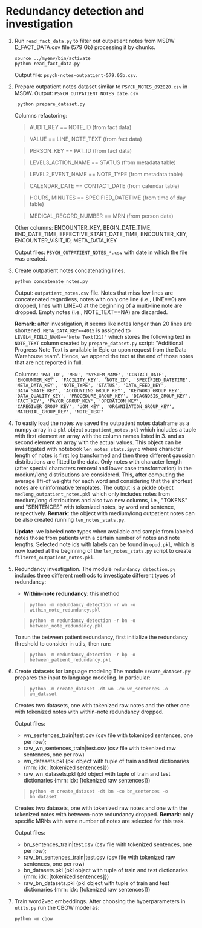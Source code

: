 # Redundancy detection and investigation

1. Run `read_fact_data.py` to filter out outpatient notes from MSDW D_FACT_DATA.csv file (579 Gb) processing it 
   by chunks.

    ```
   source ../myenv/bin/activate
   python read_fact_data.py
   ```
   
   Output file: `psych-notes-outpatient-579.0Gb.csv`.
   
2. Prepare outpatient notes dataset similar to `PSYCH_NOTES_092020.csv` in MSDW. Output: 
   `PSYCH_OUTPATIENT_NOTES_date.csv`
   
   ```
    python prepare_dataset.py 
    ``` 

    Columns refactoring:
    
    > AUDIT_KEY == NOTE_ID (from fact data)

    > VALUE == LINE, NOTE_TEXT (from fact data) 

    > PERSON_KEY == PAT_ID (from fact data)

    > LEVEL3_ACTION_NAME == STATUS (from metadata table)

    > LEVEL2_EVENT_NAME == NOTE_TYPE (from metadata table)

    > CALENDAR_DATE == CONTACT_DATE (from calendar table)

    > HOURS, MINUTES == SPECIFIED_DATETIME (from time of day table)

    > MEDICAL_RECORD_NUMBER == MRN (from person data)

    Other columns: ENCOUNTER_KEY, BEGIN_DATE_TIME, END_DATE_TIME,
    EFFECTIVE_START_DATE_TIME, ENCOUNTER_KEY, ENCOUNTER_VISIT_ID, META_DATA_KEY
    
    Output files: `PSYCH_OUTPATIENT_NOTES_*.csv` with date in which the file was created.
    
3. Create outpatient notes concatenating lines. 
    
   ```
   python concatenate_notes.py
   ```
   
    Output: `outpatient_notes.csv` file. 
    Notes that miss few lines are concatenated regardless, notes with only one line (i.e., LINE==0) are dropped, 
    lines with LINE=0 at the beginning of a multi-line note are dropped. Empty notes (i.e., NOTE_TEXT==NA) are discarded.
    
    **Remark**: after investigation, it seems like notes longer than 20 lines are shortened. `META_DATA_KEY==4015` 
    is assigned to `LEVEL4_FIELD_NAME=='Note Text[21]'` which stores the following text in `NOTE_TEXT` column created 
    by `prepare_dataset.py` script: "Additional Progress Note Text is available in Epic or upon request from the Data 
    Warehouse team". Hence, we append the text at the end of those notes that are not reported in full.
    
    Columns: `'PAT_ID', 'MRN', 'SYSTEM_NAME', 'CONTACT_DATE', 'ENCOUNTER_KEY',
       'FACILITY_KEY', 'NOTE_ID', 'SPECIFIED_DATETIME', 'META_DATA_KEY',
       'NOTE_TYPE', 'STATUS', 'DATA_FEED_KEY', 'DATA_STATE_KEY',
       'ACCOUNTING_GROUP_KEY', 'KEYWORD_GROUP_KEY', 'DATA_QUALITY_KEY',
       'PROCEDURE_GROUP_KEY', 'DIAGNOSIS_GROUP_KEY', 'FACT_KEY',
       'PAYOR_GROUP_KEY', 'OPERATION_KEY', 'CAREGIVER_GROUP_KEY',
       'UOM_KEY', 'ORGANIZATION_GROUP_KEY', 'MATERIAL_GROUP_KEY',
       'NOTE_TEXT'`
    
4. To easily load the notes we saved the outpatient notes dataframe as a numpy array in a `pkl` object `outpatient_notes.pkl` 
   which includes a tuple with first element an array with the column names listed in 3. and as second element an array with the actual 
   values. This object can be investigated with notebook `len_notes_stats.ipynb` where character length of notes is first 
   log transformed and then three different gaussian distributions are fitted to the data. Only notes with character length 
   (after special characters removal and lower case transformation) in the medium/long distributions are considered. This, 
   after computing the average Tfi-df weights for each word and considering that the shortest notes are uninformative templates. 
   The output is a pickle object `medlong_outpatient_notes.pkl` which only includes notes from medium/long distributions 
   and also two new columns, i.e., "TOKENS" and "SENTENCES" with tokenized notes, by word and sentence, respectively.
   **Remark**: the object with medium/long outpatient notes can be also created running `len_notes_stats.py`.
   
   **Update**: we labeled note types when available and sample from labeled notes those from patients with a certain 
   number of notes and note lengths. Selected note ids with labels can be found in `opud.pkl`, which is now loaded at 
   the beginning of the `len_notes_stats.py` script to create `filtered_outpatient_notes.pkl`. 
   
5. Redundancy investigation.
   The module `redundancy_detection.py` includes three different methods to investigate different types of redundancy:
   
   - **Within-note redundancy**: this method 
   
   > `python -m redundancy_detection -r wn -o within_note_redundancy.pkl`

   > `python -m redundancy_detection -r bn -o between_note_redundancy.pkl`

   To run the between patient redundancy, first initialize the redundancy threshold to consider in utils, then run:
   
   > `python -m redundancy_detection -r bp -o between_patient_redundancy.pkl`

6. Create datasets for language modeling
    The module `create_dataset.py` prepares the input to language modeling. In particular:
    
    > `python -m create_dataset -dt wn -co wn_sentences -o wn_dataset`

    Creates two datasets, one with tokenized raw notes and the other one with tokenized notes with within-note redundancy 
    dropped.
    
    Output files:
    
    - wn_sentences_train|test.csv (csv file with tokenized sentences, one per row);
    - raw_wn_sentences_train|test.csv (csv file with tokenized raw sentences, one per row)
    - wn_datasets.pkl (pkl object with tuple of train and test dictionaries {mrn: idx: [tokenized sentences]})
    - raw_wn_datasets.pkl (pkl object with tuple of train and test dictionaries {mrn: idx: [tokenized raw sentences]})
    
    > `python -m create_dataset -dt bn -co bn_sentences -o bn_dataset`

    Creates two datasets, one with tokenized raw notes and one with the tokenized notes with between-note redundancy 
    dropped. **Remark**: only specific MRNs with same number of notes are selected for this task.
    
    Output files:
    - bn_sentences_train|test.csv (csv file with tokenized sentences, one per row);
    - raw_bn_sentences_train|test.csv (csv file with tokenized raw sentences, one per row)
    - bn_datasets.pkl (pkl object with tuple of train and test dictionaries {mrn: idx: [tokenized sentences]})
    - raw_bn_datasets.pkl (pkl object with tuple of train and test dictionaries {mrn: idx: [tokenized raw sentences]})
   
7. Train word2vec embeddings. After choosing the hyperparameters in `utils.py` run the CBOW model as:
    ```
   python -m cbow
   ```
     